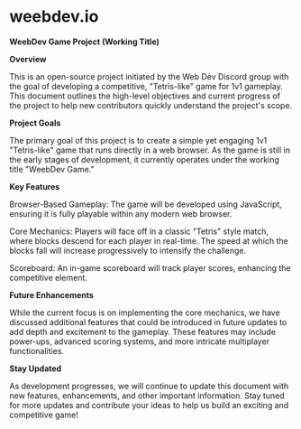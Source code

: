# weebdev.io
**WeebDev Game Project (Working Title)**

**Overview**

This is an open-source project initiated by the Web Dev Discord group with the goal of developing a competitive, "Tetris-like" game for 1v1 gameplay. This document outlines the high-level objectives and current progress of the project to help new contributors quickly understand the project's scope.

**Project Goals**

The primary goal of this project is to create a simple yet engaging 1v1 "Tetris-like" game that runs directly in a web browser. As the game is still in the early stages of development, it currently operates under the working title "WeebDev Game."

**Key Features**

Browser-Based Gameplay: The game will be developed using JavaScript, ensuring it is fully playable within any modern web browser.

Core Mechanics: Players will face off in a classic "Tetris" style match, where blocks descend for each player in real-time. The speed at which the blocks fall will increase progressively to intensify the challenge.

Scoreboard: An in-game scoreboard will track player scores, enhancing the competitive element.

**Future Enhancements**

While the current focus is on implementing the core mechanics, we have discussed additional features that could be introduced in future updates to add depth and excitement to the gameplay. These features may include power-ups, advanced scoring systems, and more intricate multiplayer functionalities.

**Stay Updated**

As development progresses, we will continue to update this document with new features, enhancements, and other important information. Stay tuned for more updates and contribute your ideas to help us build an exciting and competitive game!

